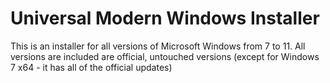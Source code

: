 # Universal Modern Windows Installer
This is an installer for all versions of Microsoft Windows from 7 to 11. All versions are included are official, untouched versions (except for Windows 7 x64 - it has all of the official updates)

